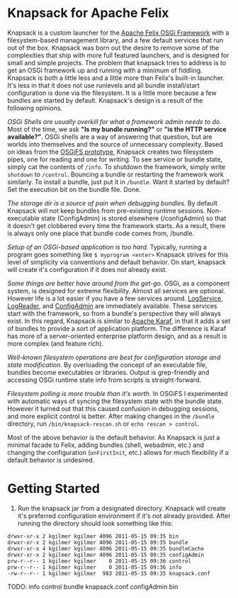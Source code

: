 
# Knapsack for Apache Felix

Knapsack is a custom launcher for the [Apache Felix OSGi Framework](http://felix.apache.org/site/index.html) with a filesystem-based management library, and a few default services that run out of the box.  Knapsack was born out the desire to remove some of the complexities that ship with more full featured launchers, and is designed for small and simple projects.  The problem that knapsack tries to address is to get an OSGi framework up and running with a minimum of fiddling.  Knapsack is both a little less and a little more than Felix's built-in launcher.  It's less in that it does not use runlevels and all bundle install/start configuration is done via the filesystem.  It is a little more because a few bundles are started by default.  Knapsack's design is a result of the following opinions.

*OSGi Shells are usually overkill for what a framework admin needs to do.*  Most of the time, we ask **"Is my bundle running?"** or **"is the HTTP service available?"**.  OSGi shells are a way of answering that question, but are worlds into themselves and the source of unnecessary complexity.  Based on ideas from the [OSGiFS prototype](http://kgilmersden.wordpress.com/2010/12/14/a-shell-less-osgi-shell/), Knapsack creates two filesystem pipes, one for reading and one for writing.  To see service or bundle state, simply cat the contents of `/info`.  To shutdown the framework, simply write `shutdown` to `/control`.  Bouncing a bundle or restarting the framework work similarly.  To install a bundle, just put it in `/bundle`.  Want it started by default?  Set the execution bit on the bundle file.  Done.

*The storage dir is a source of pain when debugging bundles.*  By default Knapsack will not keep bundles from pre-existing runtime sessions.  Non-executable state (ConfigAdmin) is stored elsewhere (/configAdmin) so that it doesn't get clobbered every time the framework starts.  As a result, there is always only one place that bundle code comes from, /bundle.

*Setup of an OSGi-based application is too hard.*  Typically, running a program goes something like `$ myprogram <enter>` Knapsack strives for this level of simplicity via conventions and default behavior.  On start, knapsack will create it's configuration if it does not already exist.

*Some things are better have around from the get-go.*  OSGi, as a component system, is designed for extreme flexibility.  Almost all services are optional.  However life is a lot easier if you have a few services around.   [LogService, LogReader](http://felix.apache.org/site/apache-felix-log.html), and [ConfigAdmin](http://felix.apache.org/site/apache-felix-config-admin.html) are immediately available.  These services start with the framework, so from a bundle's perspective they will always exist.  In this regard, Knapsack is similar to [Apache Karaf](http://karaf.apache.org/), in that it adds a set of bundles to provide a sort of application platform.  The difference is Karaf has more of a server-oriented enterprise platform design, and as a result is more complex (and feature rich).

*Well-known filesystem operations are best for configuration storage and state modification.*  By overloading the concept of an executable file, bundles become executables or libraries.  Output is grep-friendly and accessing OSGi runtime state info from scripts is straight-forward.

*Filesystem polling is more trouble than it's worth.*  In OSGiFS I experimented with automatic ways of syncing the filesystem state with the bundle state.  However it turned out that this caused confusion in debugging sessions, and more explicit control is better.  After making changes in the `/bundle` directory, run `/bin/knapsack-rescan.sh` or `echo rescan > control`.

Most of the above behavior is the default behavior.  As Knapsack is just a minimal facade to Felix, adding bundles (shell, webadmin, etc.) and changing the configuration (`onFirstInit`, etc.) allows for much flexibility if a default behavior is undesired.  

# Getting Started
1. Run the knapsack jar from a designated directory.  Knapsack will create it's preferred configuration environment if it's not already provided.  After running the directory should look something like this:

```
drwxr-xr-x 2 kgilmer kgilmer 4096 2011-05-15 09:35 bin
drwxr-xr-x 2 kgilmer kgilmer 4096 2011-05-15 09:35 bundle
drwxr-xr-x 4 kgilmer kgilmer 4096 2011-05-15 09:35 bundleCache
drwxr-xr-x 2 kgilmer kgilmer 4096 2011-05-15 09:35 configAdmin
prw-r--r-- 1 kgilmer kgilmer    0 2011-05-15 09:36 control
prw-r--r-- 1 kgilmer kgilmer    0 2011-05-15 09:36 info
-rw-r--r-- 1 kgilmer kgilmer  983 2011-05-15 09:35 knapsack.conf
```

TODO:
info
control
bundle
knapsack.conf
configAdmin
bin
